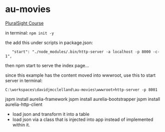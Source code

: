 # au-movies

[PluralSight Course](https://app.pluralsight.com/library/courses/building-applications-aurelia/table-of-contents)

in terminal: 
`npm init -y`

the add this under scripts in package.json:

`   "start": "./node_modules/.bin/http-server -a localhost -p 8000 -c-1",`

then npm start to serve the index page...

since this example has the content moved into wwwroot, use this to start server in terminal:

`C:\workspaces\davidjmcclelland\au-movies\wwwroot>http-server -p 8001`

jspm install aurelia-framework
jspm install aurelia-bootstrapper
jspm install aurelia-http-client

* load json and transform it into a table
* load json via a class that is injected into app instead of implemented within it.